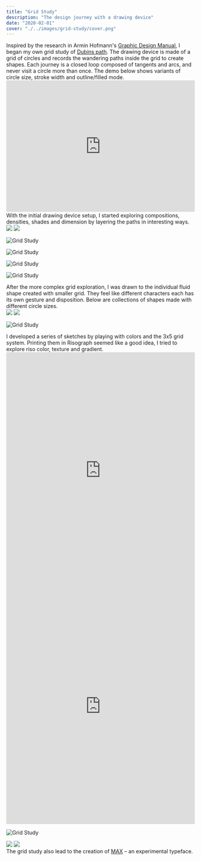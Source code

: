 ```yaml
---
title: "Grid Study"
description: "The design journey with a drawing device"
date: "2020-02-01"
cover: "./../images/grid-study/cover.png"
---
```


<div class="text">
Inspired by the research in Armin Hofmann's <a target="_blank" href="https://www.typogabor.com/armin-hofmann/pages/11-armin-hofmann.html">Graphic Design Manual</a>, I began my own grid study of <a href="https://en.wikipedia.org/wiki/Dubins_path" target="_blank">Dubins path</a>. The drawing device is made of a grid of circles and records the wandering paths inside the grid to create shapes. Each journey is a closed loop composed of tangents and arcs, and never visit a circle more than once. The demo below shows variants of circle size, stroke width and outline/filled mode.
</div>

<div class="video"><div style="padding:69.74% 0 0 0;position:relative;"><iframe src="https://player.vimeo.com/video/406053326?title=0&byline=0&portrait=0" style="position:absolute;top:0;left:0;width:100%;height:100%;" frameborder="0" allow="autoplay; fullscreen" allowfullscreen></iframe></div><script src="https://player.vimeo.com/api/player.js"></script></div>

<div class="text">
With the initial drawing device setup, I started exploring compositions, densities, shades and dimension by layering the paths in interesting ways.
</div>

<div class="row">
  <img src="./../images/grid-study/001.jpg" />
  <img src="./../images/grid-study/002.png" />
</div>

![Grid Study](./../images/grid-study/lines.png)

![Grid Study](./../images/grid-study/lines2.png)

![Grid Study](./../images/grid-study/200.png)

![Grid Study](./../images/grid-study/110.jpg)

<div class="text">
After the more complex grid exploration, I was drawn to the individual fluid shape created with smaller grid. They feel like different characters each has its own gesture and disposition. Below are collections of shapes made with different circle sizes.
</div>

<div class="row">
  <img src="./../images/grid-study/100.jpg" />
  <img src="./../images/grid-study/102.jpg" />
</div>

![Grid Study](./../images/grid-study/sketches.png)

<div class="text">
I developed a series of sketches by playing with colors and the 3x5 grid system. Printing them in Risograph seemed like a good idea, I tried to explore riso color, texture and gradient.
</div>

<div class="row-video">
  <div style="padding:125% 0 0 0;position:relative;"><iframe src="https://player.vimeo.com/video/408884448?autoplay=1&loop=1&title=0&byline=0&portrait=0&muted=1" style="position:absolute;top:0;left:0;width:100%;height:100%;" frameborder="0" allow="autoplay; fullscreen" allowfullscreen></iframe></div><script src="https://player.vimeo.com/api/player.js"></script>
  <div style="padding:125% 0 0 0;position:relative;"><iframe src="https://player.vimeo.com/video/408884474?title=0&byline=0&portrait=0" style="position:absolute;top:0;left:0;width:100%;height:100%;" frameborder="0" allow="autoplay; fullscreen" allowfullscreen></iframe></div><script src="https://player.vimeo.com/api/player.js"></script>
</div>

![Grid Study](./../images/grid-study/cover2.JPG)

<div class="row">
  <img src="./../images/grid-study/IMG_1305.jpg" />
  <img src="./../images/grid-study/IMG_1303.JPG" />
</div>

<div class="text">The grid study also lead to the creation of  <a href="/max">MAX</a> – an experimental typeface.</div>
